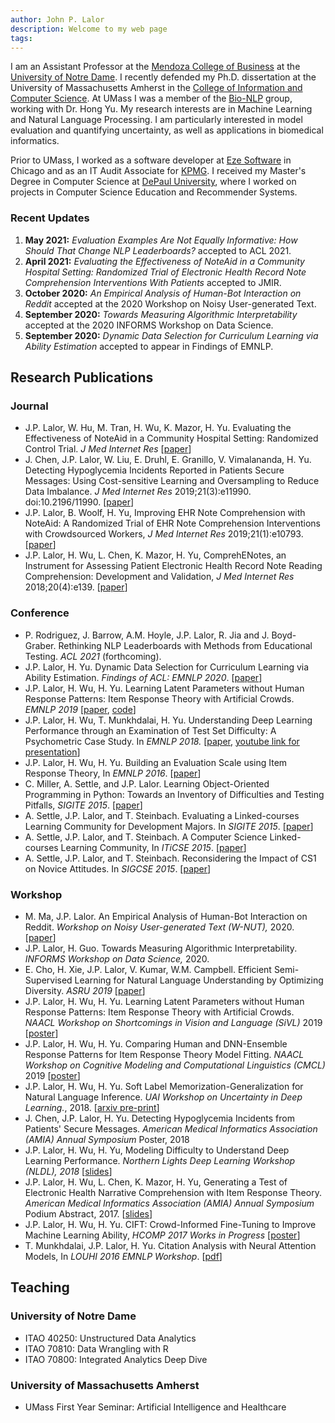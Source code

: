 ```yaml
---
author: John P. Lalor
description: Welcome to my web page
tags:
---
```



I am an Assistant Professor at the [Mendoza College of Business][mendoza] at the [University of Notre Dame][nd]. 
I recently defended my Ph.D. dissertation at the University of Massachusetts Amherst in the [College of Information and Computer Science][cics]. 
At UMass I was a member of the [Bio-NLP][bionlp] group, working with Dr. Hong Yu. 
My research interests are in Machine Learning and Natural Language Processing. 
I am particularly interested in model evaluation and quantifying uncertainty, as well as applications in biomedical informatics.

Prior to UMass, I worked as a software developer at [Eze Software][eze] in Chicago and as an IT Audit Associate for [KPMG][kpmg]. 
I received my Master's Degree in Computer Science at [DePaul University][depaul], where I worked on projects in Computer Science Education and Recommender Systems. 


### Recent Updates

1. **May 2021:** *Evaluation Examples Are Not Equally Informative: How Should That Change NLP Leaderboards?* accepted to ACL 2021. 
1. **April 2021:** *Evaluating the Effectiveness of NoteAid in a Community Hospital Setting: Randomized Trial of Electronic Health Record Note Comprehension Interventions With Patients* accepted to JMIR.
1. **October 2020:** *An Empirical Analysis of Human-Bot Interaction on Reddit* accepted at the 2020 Workshop on Noisy User-generated Text.
1. **September 2020:** *Towards Measuring Algorithmic Interpretability* accepted at the 2020 INFORMS Workshop on Data Science.
1. **September 2020:** *Dynamic Data Selection for Curriculum Learning via Ability Estimation* accepted to appear in Findings of EMNLP.


## Research Publications 

### Journal 

- J.P. Lalor, W. Hu, M. Tran, H. Wu, K. Mazor, H. Yu. Evaluating the Effectiveness of NoteAid in a Community Hospital Setting: Randomized Control Trial. *J Med Internet Res* [[paper][jmir2020]]
- J. Chen, J.P. Lalor, W. Liu, E. Druhl, E. Granillo, V. Vimalananda, H. Yu. Detecting Hypoglycemia Incidents Reported in Patients Secure Messages: Using Cost-sensitive Learning and Oversampling to Reduce Data Imbalance. *J Med Internet Res* 2019;21(3):e11990. doi:10.2196/11990. [[paper][jmir hypo 2019]]
- J.P. Lalor, B. Woolf, H. Yu, Improving EHR Note Comprehension with NoteAid: A Randomized Trial of EHR Note Comprehension Interventions with Crowdsourced Workers, *J Med Internet Res* 2019;21(1):e10793. [[paper][jmir2019]]
- J.P. Lalor, H. Wu, L. Chen, K. Mazor, H. Yu, ComprehENotes, an Instrument for Assessing Patient Electronic Health Record Note Reading Comprehension: Development and Validation, *J Med Internet Res* 2018;20(4):e139. [[paper][jmir2018]]


### Conference 

- P. Rodriguez, J. Barrow, A.M. Hoyle, J.P. Lalor, R. Jia and J. Boyd-Graber. Rethinking NLP Leaderboards with Methods from Educational Testing. *ACL 2021* (forthcoming).
- J.P. Lalor, H. Yu. Dynamic Data Selection for Curriculum Learning via Ability Estimation. *Findings of ACL: EMNLP 2020*. [[paper][emnlp2020]]
- J.P. Lalor, H. Wu, H. Yu. Learning Latent Parameters without Human Response Patterns: Item Response Theory with Artificial Crowds. *EMNLP 2019* [[paper][emnlp2019], [code][emnlp2019-github]]
- J.P. Lalor, H. Wu, T. Munkhdalai, H. Yu. Understanding Deep Learning Performance through an Examination of Test Set Difficulty: A Psychometric Case Study. In *EMNLP 2018.* [[paper][emnlp2018], [youtube link for presentation][emnlp2018-youtube]]
- J.P. Lalor, H. Wu, H. Yu. Building an Evaluation Scale using Item Response Theory, In *EMNLP 2016*. [[paper][emnlp2016]]
- C. Miller, A. Settle, and J.P. Lalor. Learning Object-Oriented Programming in Python: Towards an Inventory of Difficulties and Testing Pitfalls, *SIGITE 2015*. [[paper][miller2015sigite]]
- A. Settle, J.P. Lalor, and T. Steinbach. Evaluating a Linked-courses Learning Community for Development Majors. In *SIGITE 2015*. [[paper][settle2015sigite]]
- A. Settle, J.P. Lalor, and T. Steinbach. A Computer Science Linked-courses Learning Community, In *ITiCSE 2015*. [[paper][iticse2015]]
- A. Settle, J.P. Lalor, and T. Steinbach. Reconsidering the Impact of CS1 on Novice Attitudes. In *SIGCSE 2015*. [[paper][sigcse2015]]


### Workshop

- M. Ma, J.P. Lalor. An Empirical Analysis of Human-Bot Interaction on Reddit. *Workshop on Noisy User-generated Text (W-NUT),* 2020. [[paper][wnut2020]]
- J.P. Lalor, H. Guo. Towards Measuring Algorithmic Interpretability. *INFORMS Workshop on Data Science,* 2020.
- E. Cho, H. Xie, J.P. Lalor, V. Kumar, W.M. Campbell. Efficient Semi-Supervised Learning for Natural Language Understanding by Optimizing Diversity. *ASRU 2019* [[paper][amzn-paper]]
- J.P. Lalor, H. Wu, H. Yu. Learning Latent Parameters without Human Response Patterns: Item Response Theory with Artificial Crowds. *NAACL Workshop on Shortcomings in Vision and Language (SiVL)* 2019 [[poster][sivl-poster]]
- J.P. Lalor, H. Wu, H. Yu. Comparing Human and DNN-Ensemble Response Patterns for Item Response Theory Model Fitting. *NAACL Workshop on Cognitive Modeling and Computational Linguistics (CMCL)* 2019 [[poster][cmcl-poster]] 
- J.P. Lalor, H. Wu, H. Yu. Soft Label Memorization-Generalization for Natural Language Inference. *UAI Workshop on Uncertainty in Deep Learning.*, 2018. [[arxiv pre-print][slmg-arxiv]]
- J. Chen, J.P. Lalor, H. Yu. Detecting Hypoglycemia Incidents from Patients' Secure Messages. *American Medical Informatics Association (AMIA) Annual Symposium* Poster, 2018
- J.P. Lalor, H. Wu, H. Yu, Modeling Difficulty to Understand Deep Learning Performance. *Northern Lights Deep Learning Workshop (NLDL), 2018* [[slides][nldl2018]]
- J.P. Lalor, H. Wu, L. Chen, K. Mazor, H. Yu, Generating a Test of Electronic Health Narrative Comprehension with Item Response Theory. *American Medical Informatics Association (AMIA) Annual Symposium* Podium Abstract, 2017. [[slides][amia2017-slides]]
- J.P. Lalor, H. Wu, H. Yu. CIFT: Crowd-Informed Fine-Tuning to Improve Machine Learning Ability, *HCOMP 2017 Works in Progress* [[poster][hcomp2017]]
- T. Munkhdalai, J.P. Lalor, H. Yu. Citation Analysis with Neural Attention Models, In *LOUHI 2016 EMNLP Workshop*. [[pdf][louhi2016]]

## Teaching 

### University of Notre Dame

- ITAO 40250: Unstructured Data Analytics
- ITAO 70810: Data Wrangling with R 
- ITAO 70800: Integrated Analytics Deep Dive

### University of Massachusetts Amherst

- UMass First Year Seminar: Artificial Intelligence and Healthcare

[amzn-paper]:https://arxiv.org/abs/1910.04196
[jmir2020]:https://www.jmir.org/2021/5/e26354
[amia2018]: ./amia18
[comprehenotes-page]:./ehr
[irt-page]:./irt
[wnut2020]:https://www.aclweb.org/anthology/2020.wnut-1.14/
[emnlp2020]:https://www.aclweb.org/anthology/2020.findings-emnlp.48/
[emnlp2019]:https://www.aclweb.org/anthology/D19-1434/ 
[emnlp2019-github]:https://github.com/jplalor/py-irt
[slmg-arxiv]:https://arxiv.org/abs/1702.08563
[sivl-poster]:/pdf/sivl19_irt.pdf
[cmcl-poster]:/pdf/cmcl19_irt.pdf
[jmir hypo 2019]:https://www.jmir.org/2019/3/e11990/
[jmir2019]:https://www.jmir.org/2019/1/e10793/ 
[jmir2018]:https://www.jmir.org/2018/4/e139/
[nldl2018]:/pdf/lalor_nldl.pdf
[emnlp2018]:https://www.aclweb.org/anthology/D18-1500/ 
[emnlp2018-youtube]:https://www.youtube.com/watch?v=4FZYB-YvV7k
[hcomp2017]:/pdf/cift_hcomp2017.pdf
[amia2017-slides]:/pdf/amia_ehr_2017.pdf
[emnlp2016]:https://www.aclweb.org/anthology/D16-1062/
[louhi2016]:http://www.aclweb.org/anthology/W/W16/W16-6109.pdf
[miller2015sigite]:http://dl.acm.org/citation.cfm?id=2808017
[settle2015sigite]:http://dl.acm.org/citation.cfm?id=2808031
[iticse2015]:http://dl.acm.org/citation.cfm?id=2729094.2742621
[sigcse2015]:http://dl.acm.org/citation.cfm?id=2677235
[cics]:https://cics.umass.edu/
[eze]:http://www.ezesoft.com/
[depaul]:http://www.cdm.depaul.edu/Pages/default.aspx
[nd]:https://www.nd.edu
[kpmg]:http://www.kpmg.com
[mendoza]:https://mendoza.nd.edu
[bionlp]:http://bio-nlp.org/
